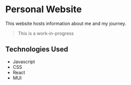 # Personal Website  
This website hosts information about me and my journey. 
> This is a work-in-progress  

## Technologies Used
- Javascript
- CSS  
- React
- MUI


